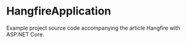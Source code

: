 # HangfireApplication

Example project source code accompanying the article Hangfire with ASP.NET Core.
